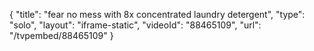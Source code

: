 {
    "title": "fear no mess with 8x concentrated laundry detergent",
    "type": "solo",
    "layout": "iframe-static",
    "videoId": "88465109",
    "url": "\/tvpembed\/88465109"
}